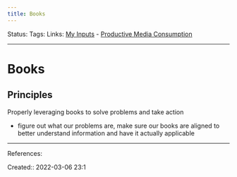 ```yaml
---
title: Books
---
```

Status: 
Tags: 
Links: [My Inputs](out/my-inputs.md) - [Productive Media Consumption](None)
___

# Books
## Principles
Properly leveraging books to solve problems and take action
- figure out what our problems are, make sure our books are aligned to better understand information and have it actually applicable
___
References:

Created:: 2022-03-06 23:1